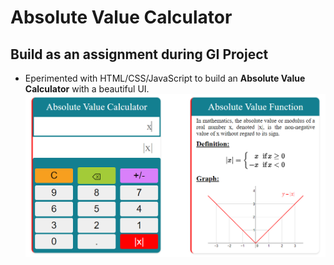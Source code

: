 # Absolute Value Calculator
## Build as an assignment during GI Project
* Eperimented with HTML/CSS/JavaScript to build an <b>Absolute Value Calculator</b> with a beautiful UI.
![alt text](https://github.com/neeraj00x/mod_calculator/blob/new/Screenshot.png?raw=true)
